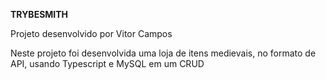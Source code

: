 __TRYBESMITH__

Projeto desenvolvido por Vitor Campos

Neste projeto foi desenvolvida uma loja de itens medievais, no formato de API, usando Typescript e MySQL em um CRUD